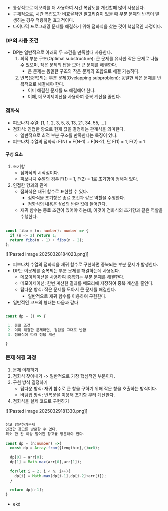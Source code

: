 - 통상적으로 메모리를 더 사용하여 시간 복잡도를 개선할때 많이 사용된다.
- 구체적으로, 시간 복잡도가 비효율적인 알고리즘이 있을 때 부분 문제의 반복이 발생하는 경우 적용하면 효과적이다.
- 다이나믹 프로그래밍 문제를 해결하기 위해 점화식을 찾는 것이 핵심적인 과정이다.

### DP의 사용 조건

- DP는 일반적으로 아래의 두 조건을 만족할때 사용한다.
	1. 최적 부분 구조(Optimal substructure): 큰 문제를 유사한 작은 문제로 나눌 수 있으며, 작은 문제의 답을 모아 큰 문제를 해결한다.
		- 큰 문제는 동일한 구조의 작은 문제의 조합으로 해결 가능하다.
	2. 반복(중복)되는 부분 문제(Ovelapping subproblem): 동일한 작은 문제를 반복적으로 해결해야 한다.
		- 이미 해결한 문제를 또 해결해야 한다.
		- 이때, 메모이제이션을 사용하여 중복 계산을 줄인다.
### 점화식

- 피보나치 수열: [1, 1, 2, 3, 5, 8, 13, 21, 34, 55, ...]
- 점화식: 인접한 항으로 현재 값을 결정하는 관계식을 의미한다.
	- 일반적으로 최적 부분 구조를 만족한다는 특징이 있다.
- 피보나치 수열의 점화식:  F(N) = F(N-1) + F(N-2), 단 F(1) = 1, F(2) = 1

#### 구성 요소

1. 초기항
	- 점화식의 시작점이다.
	- 피보나치 수열의 경우 F(1) = 1, F(2) = 1로 초기항이 정해져 있다.
2. 인접한 항과의 관계
	- 점화식은 재귀 함수로 표현할 수 있다.
		- 점화식을 초기항은 종료 조건과 같은 역할을 수행한다.
		- 점화식의 내용은 f(x)의 반환 값에 들어간다.
	- 재귀 함수는 종료 조건이 있어야 하는데, 이것이 점화식의 초기항과 같은 역할을 수행한다.

```ts

const fibo = (n: number): number => {
  if (n <= 2) return 1;
  return fibo(n - 1) + fibo(n - 2);
};

```

![[Pasted image 20250328184023.png]]

- 피보나치 수열의 점화식을 재귀 함수로 구현하면 중복되는 부분 문제가 발생한다.
- DP는 이문제를 중복되는 부분 문제를 해결하는데 사용된다.
	- 메모이제이션을 사용하여 중복되는 부분 문제를 해결한다.
	- 메모이제이션: 한번 계산한 결과를 메모리에 저장하여 중복 계산을 줄인다.
	- 탑다운 방식: 작은 문제를 모아서 큰 문제를 해결한다.
		- 일반적으로 재귀 함수를 이용하여 구현한다.
- 일반적인 코드의 형태는 다음과 같다

```ts

const dp = () => {

 1. 종료 조건
 2. 이미 해결한 문제라면, 정답을 그대로 반환
 3. 점화식에 따라 정답 계산

}
```

### 문제 해결 과정

1. 문제 이해하기
2. 점화식 찾아내기 -> 일반적으로 가장 핵심적인 부분이다.
3. 구현 방식 결정하기
	- 탑다운 방식: 재귀 함수로 큰 항을 구하기 위해 작은 항을 호출하는 방식이다.
	- 바텀업 방식: 반복문을 이용해 초기항 부터 계산한다.
4. 점화식을 실제 코드로 구현하기

![[Pasted image 20250329181330.png]]

```ts

창고 방문하기문제
인접합 창고를 방문할 수 없다.
최소 한 칸 이상 떨어진 창고를 방문해야 한다.

const dp = (n:number) =>{
  const dp = Array.from({length:n},()=>0);
  
  dp[0] = arr[0];
  dp[1] = Math.max(arr[0],arr[1]);
  
  for(let i = 2; i < n; i++){
    dp[i] = Math.max(dp[i-1],dp[i-2]+arr[i]);
  }
  
  return dp[n-1];
}

```

- ekd